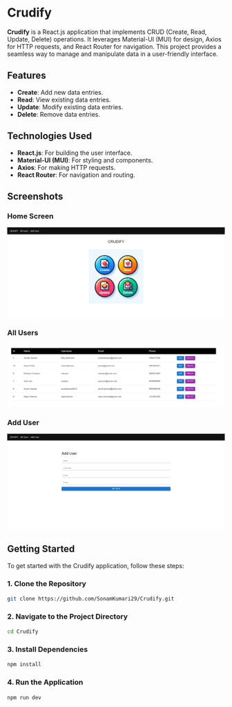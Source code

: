 
# Crudify

**Crudify** is a React.js application that implements CRUD (Create, Read, Update, Delete) operations. It leverages Material-UI (MUI) for design, Axios for HTTP requests, and React Router for navigation. This project provides a seamless way to manage and manipulate data in a user-friendly interface.

## Features

- **Create**: Add new data entries.
- **Read**: View existing data entries.
- **Update**: Modify existing data entries.
- **Delete**: Remove data entries.

## Technologies Used

- **React.js**: For building the user interface.
- **Material-UI (MUI)**: For styling and components.
- **Axios**: For making HTTP requests.
- **React Router**: For navigation and routing.

## Screenshots

### Home Screen
![Home Screen](Screenshots/homescreen.png)

### All Users
![All Users](Screenshots/allusers.png)

### Add User
![Add User](Screenshots/adduser.png)


## Getting Started

To get started with the Crudify application, follow these steps:

### 1. Clone the Repository

```bash
git clone https://github.com/SonamKumari29/Crudify.git
```

### 2. Navigate to the Project Directory

```bash
cd Crudify
```

### 3. Install Dependencies

```bash
npm install
```

### 4. Run the Application

```bash
npm run dev
```

